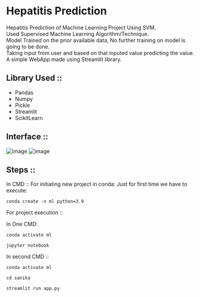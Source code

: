 # Hepatitis Prediction
Hepatitis Prediction of Machine Learning Project Using SVM. <br />
Used Supervised Machine Learning Algorithm/Technique. <br />
Model Trained on the prior available data, No further training on model is going to be done. <br />
Taking input from user and based on that inputed value predicting the value. <br />
A simple WebApp made using Streamlit library.
## Library Used ::
 * Pandas
 * Numpy
 * Pickle
 * Streamlit
 * ScikitLearn

## Interface ::
![image](https://user-images.githubusercontent.com/67220403/153362059-b38eef1f-3ab4-49fe-ad8f-4bb9cd50e66a.png)
![image](https://user-images.githubusercontent.com/67220403/153362134-ab8f770f-53af-45e0-a9cf-4a11ff903400.png)

## Steps ::

In CMD ::
 For initiating new project in conda:
 Just for first time we have to execute:
 ```
 conda create -n ml python=3.9
 ```
For project execution ::

In One CMD:
 ```
 conda activate ml
 ```
 
 ```
 jupyter notebook
 ```

In second CMD ::
 ```
 conda activate ml
 ```
 ```
 cd sanika
 ```
 ```
 streamlit run app.py
 ```

[//]: # "## Resource::"
[//]: # "Resource that may help you"
[//]: # "Some initial steps to build new project"
[//]: # "Needed CMD Commands"
[//]: # "https://www.youtube.com/watch?v=xl0N7tHiwlw&t=2067s"
